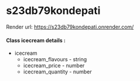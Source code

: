 # s23db79kondepati

Render url: https://s23db79kondepati.onrender.com/

#### Class icecream details :
* icecream
  * icecream_flavours - string
  * icecream_price - number
  * icecream_quantity - number
